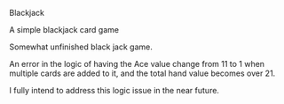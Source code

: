 Blackjack

A simple blackjack card game

Somewhat unfinished black jack game. 

An error in the logic of having the Ace value change from 11 to 1 when multiple cards are added to it, 
and the total hand value becomes over 21.

I fully intend to address this logic issue in the near future.
